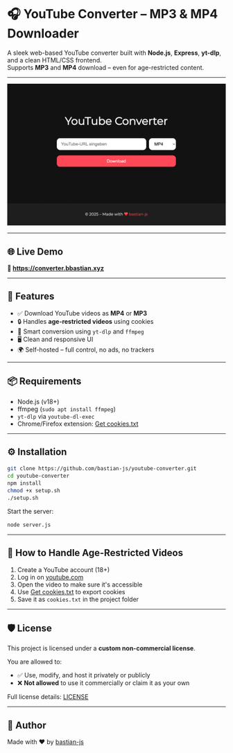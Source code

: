 # 🎧 YouTube Converter – MP3 & MP4 Downloader

A sleek web-based YouTube converter built with **Node.js**, **Express**, **yt-dlp**, and a clean HTML/CSS frontend.  
Supports **MP3** and **MP4** download – even for age-restricted content.

---

![Website Preview](./preview.png)

---

## 🌐 Live Demo

**🔗 https://converter.bbastian.xyz**

---

## 🚀 Features

- ✅ Download YouTube videos as **MP4** or **MP3**
- 🔒 Handles **age-restricted videos** using cookies
- 🧠 Smart conversion using `yt-dlp` and `ffmpeg`
- 🖥️ Clean and responsive UI
- 🌍 Self-hosted – full control, no ads, no trackers

---

## 📦 Requirements

- Node.js (v18+)
- ffmpeg (`sudo apt install ffmpeg`)
- `yt-dlp` via `youtube-dl-exec`
- Chrome/Firefox extension: [Get cookies.txt](https://chromewebstore.google.com/detail/get-cookiestxt/kidcjjlhfdekbiccloailngohjphfmgb)

---

## ⚙️ Installation

```bash
git clone https://github.com/bastian-js/youtube-converter.git
cd youtube-converter
npm install
chmod +x setup.sh
./setup.sh
```

Start the server:

```bash
node server.js
```

---

## 🍪 How to Handle Age-Restricted Videos

1. Create a YouTube account (18+)
2. Log in on [youtube.com](https://youtube.com)
3. Open the video to make sure it's accessible
4. Use [Get cookies.txt](https://chromewebstore.google.com/detail/get-cookiestxt/kidcjjlhfdekbiccloailngohjphfmgb) to export cookies
5. Save it as `cookies.txt` in the project folder

---

## 🛡️ License

This project is licensed under a **custom non-commercial license**.

You are allowed to:

- ✅ Use, modify, and host it privately or publicly  
- ❌ **Not allowed** to use it commercially or claim it as your own

Full license details: [LICENSE](./LICENSE)

---

## 🧠 Author

Made with ❤️ by [bastian-js](https://github.com/bastian-js)
